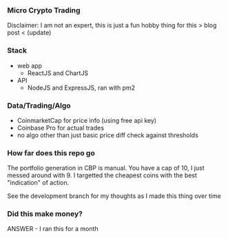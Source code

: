 ### Micro Crypto Trading
Disclaimer: I am not an expert, this is just a fun hobby thing for this > blog post < (update)

### Stack
- web app
  - ReactJS and ChartJS
- API
  - NodeJS and ExpressJS, ran with pm2

### Data/Trading/Algo
- CoinmarketCap for price info (using free api key)
- Coinbase Pro for actual trades
- no algo other than just basic price diff check against thresholds

### How far does this repo go
The portfolio generation in CBP is manual. You have a cap of 10, I just messed around with 9. I targetted the cheapest coins with the best "indication" of action.

See the development branch for my thoughts as I made this thing over time

### Did this make money?
ANSWER - I ran this for a month
